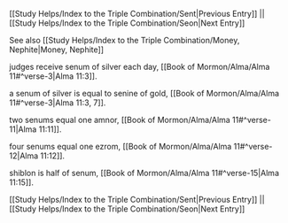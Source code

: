 [[Study Helps/Index to the Triple Combination/Sent|Previous Entry]]  ||  [[Study Helps/Index to the Triple Combination/Seon|Next Entry]]

 See also [[Study Helps/Index to the Triple Combination/Money, Nephite|Money, Nephite]]

 judges receive senum of silver each day, [[Book of Mormon/Alma/Alma 11#^verse-3|Alma 11:3]].

 a senum of silver is equal to senine of gold, [[Book of Mormon/Alma/Alma 11#^verse-3|Alma 11:3, 7]].

 two senums equal one amnor, [[Book of Mormon/Alma/Alma 11#^verse-11|Alma 11:11]].

 four senums equal one ezrom, [[Book of Mormon/Alma/Alma 11#^verse-12|Alma 11:12]].

 shiblon is half of senum, [[Book of Mormon/Alma/Alma 11#^verse-15|Alma 11:15]].

[[Study Helps/Index to the Triple Combination/Sent|Previous Entry]]  ||  [[Study Helps/Index to the Triple Combination/Seon|Next Entry]]